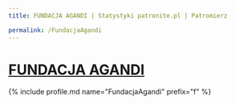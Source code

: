 ```yaml
---
title: FUNDACJA AGANDI | Statystyki patronite.pl | Patromierz

permalink: /FundacjaAgandi
---
```


# [FUNDACJA AGANDI](https://patronite.pl/FundacjaAgandi)

{% include profile.md name="FundacjaAgandi" prefix="f" %}
